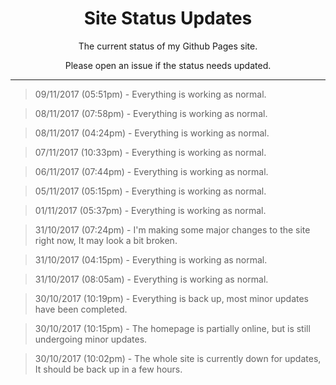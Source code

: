 <h1 align="center"> Site Status Updates </h1>
<p align="center"> The current status of my Github Pages site. </p>
<p align="center"> Please open an issue if the status needs updated. </p>

----

> 09/11/2017 (05:51pm) - Everything is working as normal.

> 08/11/2017 (07:58pm) - Everything is working as normal.

> 08/11/2017 (04:24pm) - Everything is working as normal.

> 07/11/2017 (10:33pm) - Everything is working as normal.

> 06/11/2017 (07:44pm) - Everything is working as normal.

> 05/11/2017 (05:15pm) - Everything is working as normal.

> 01/11/2017 (05:37pm) - Everything is working as normal.

> 31/10/2017 (07:24pm) - I'm making some major changes to the site right now, It may look a bit broken.

> 31/10/2017 (04:15pm) - Everything is working as normal.

> 31/10/2017 (08:05am) - Everything is working as normal.

> 30/10/2017 (10:19pm) - Everything is back up, most minor updates have been completed.

> 30/10/2017 (10:15pm) - The homepage is partially online, but is still undergoing minor updates.

> 30/10/2017 (10:02pm) - The whole site is currently down for updates, It should be back up in a few hours.
